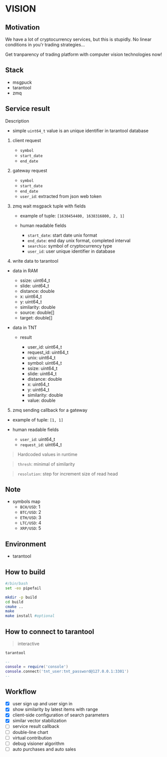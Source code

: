 # VISION

## Motivation

We have a lot of cryptocurrency services, but this is stupidly. No linear conditions in you'r trading strategies...

Get tranparency of trading platform with computer vision technologies now!

## Stack

-   msgpuck
-   tarantool
-   zmq

## Service result

Description

-   simple `uint64_t` value is an unique identifier in tarantool database

1. client request

    - `symbol`
    - `start_date`
    - `end_date`

2. gateway request

    - `symbol`
    - `start_date`
    - `end_date`
    - `user_id`: extracted from json web token

3. zmq wait msgpack tuple with fields

    - example of tuple: `[1630454400, 1638316800, 2, 1]`

    - human readable fields
        - `start_date`: start date unix format
        - `end_date`: end day unix format, completed interval
        - `searchio`: symbol of cryptocurrency type
        - `user_id`: user unique identifier in database

4. write data to tarantool

-   data in RAM

    -   ssize: uint64_t
    -   slide: uint64_t
    -   distance: double
    -   x: uint64_t
    -   y: uint64_t
    -   similarity: double
    -   source: double[]
    -   target: double[]

-   data in TNT

    -   result

        -   user_id: uint64_t
        -   request_id: uint64_t
        -   unix: uint64_t
        -   symbol: uint64_t
        -   ssize: uint64_t
        -   slide: uint64_t
        -   distance: double
        -   x: uint64_t
        -   y: uint64_t
        -   similarity: double
        -   value: double

5. zmq sending callback for a gateway

-   example of tuple: `[1, 1]`

-   human readable fields
    -   `user_id`: uint64_t
    -   `request_id`: uint64_t

> Hardcoded values in runtime

> `thresh`: minimal of similarity

> `resolution`: step for increment size of read head

## Note

-   symbols map
    -   `BCH/USD`: 1
    -   `BTC/USD`: 2
    -   `ETH/USD`: 3
    -   `LTC/USD`: 4
    -   `XRP/USD`: 5

## Environment

-   tarantool

## How to build

```bash
#/bin/bash
set -eo pipefail

mkdir -p build
cd build
cmake ..
make
make install #optional
```

## How to connect to tarantool

> interactive

```bash
tarantool
```

```lua
--
console = require('console')
console.connect('tnt_user:tnt_password@127.0.0.1:3301')
--
```

## Workflow

-   [x] user sign up and user sign in
-   [x] show similarity by latest items with range
-   [x] client-side configuration of search parameters
-   [x] similar vector stabilization
-   [ ] service result callback
-   [ ] double-line chart
-   [ ] virtual contribution
-   [ ] debug visioner algorithm
-   [ ] auto purchases and auto sales
